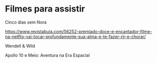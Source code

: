 # Filmes para assistir

Cinco dias sem Nora

https://www.revistabula.com/56252-premiado-doce-e-encantador-filme-na-netflix-vai-tocar-profundamente-sua-alma-e-te-fazer-rir-e-chorar/

Wendell & Wild


Apollo 10 e Meio: Aventura na Era Espacial